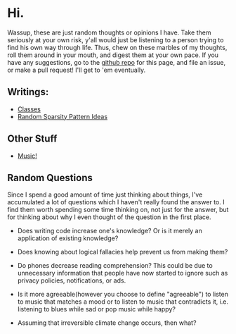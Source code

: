 # Hi.

Wassup, these are just random thoughts or opinions I have.
Take them seriously at your own risk, y'all would just be listening to a person trying to find
his own way through life.
Thus, chew on these marbles of my thoughts, roll them around in your mouth, and digest them at
your own pace.
If you have any suggestions, go to the [github repo][github repo] for this page, and file an
issue, or make a pull request! I'll get to 'em eventually.

[github repo]: https://github.com/JulianKnodt/julianknodt.github.io

## Writings:

- [Classes](classes.md)
- [Random Sparsity Pattern Ideas](sparsity_patterns.md)

## Other Stuff

- [Music!](playlist.md)

## Random Questions
Since I spend a good amount of time just thinking about things, I've accumulated a lot of
questions which I haven't really found the answer to. I find them worth spending some time
thinking on, not just for the answer, but for thinking about why I even thought of the question
in the first place.

- Does writing code increase one's knowledge? Or is it merely an application of existing
  knowledge?

- Does knowing about logical fallacies help prevent us from making them?

- Do phones decrease reading comprehension? This could be due to unnecessary information that
  people have now started to ignore such as privacy policies, notifications, or ads.

- Is it more agreeable(however you choose to define "agreeable") to listen to music that matches
  a mood or to listen to music that contradicts it, i.e. listening to blues while sad or pop
  music while happy?

- Assuming that irreversible climate change occurs, then what?
